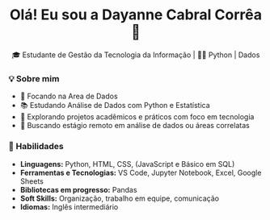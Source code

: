 <h1 align="center">Olá! Eu sou a Dayanne Cabral Corrêa 👋</h1>

<p align="center">
🎓 Estudante de Gestão da Tecnologia da Informação | 👩‍💻 Python | Dados
</p>


### 💡 Sobre mim

- 🎯 Focando na Area de Dados
- 📚 Estudando Análise de Dados com Python e Estatística
- 🧪 Explorando projetos acadêmicos e práticos com foco em tecnologia
- 💼 Buscando estágio remoto em análise de dados ou áreas correlatas



### 🚀 Habilidades

- **Linguagens:** Python, HTML, CSS, (JavaScript e  Básico em SQL)
- **Ferramentas e Tecnologias:** VS Code, Jupyter Notebook, Excel, Google Sheets
- **Bibliotecas em progresso:** Pandas
- **Soft Skills:** Organização, trabalho em equipe, comunicação
- **Idiomas:** Inglês intermediário


